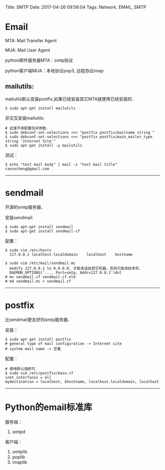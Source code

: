 Title: SMTP
Date: 2017-04-26 09:56:04
Tags: Network, EMAIL, SMTP



# Email

MTA: Mail Transfer Agent

MUA: Mail User Agent

python邮件服务器MTA：smtp协议

python客户端MUA：本地协议pop3, 远程协议imap

## mailutils:

mailutils默认安装postfix,如果已经安装其它MTA就使用已经安装的．

    $ sudo apt-get install mailutils

非交互安装mailutils:

    # 这里不用配置任何参数．
    $ sudo debconf-set-selections <<< "postfix postfix/mailname string "
    $ sudo debconf-set-selections <<< "postfix postfix/main_mailer_type string 'Internet Site'"
    $ sudo apt-get install -y mailutils

测试：

    $ echo "test mail body" | mail -s "test mail title" canuxcheng@gmail.com

***

# sendmail

开源的smtp服务器．

安装sendmail:

    $ sudo apt-get install sendmail
    $ sudo apt-get install sendmail-cf

配置：

    $ sudo vim /etc/hosts
      127.0.0.1 localhost.localdomain    localhost    hostname

    $ sudo vim /etc/mail/sendmail.mc
      modify 127.0.0.1 to 0.0.0.0, 才能发送给其它机器，否则只能发给本机．
      DAEMON_OPTIONS('..., Port=smtp, Addr=127.0.0.1')dnl
    # mv sendmail.cf sendmail.cf.old
    # m4 sendmail.mc > sendmail.cf

***

# postfix

比sendmail更友好的smtp服务器．

安装：

    $ sudo apt-get install postfix
    # general type of mail configuration -> Internet site
    # system mail name -> 空着

配置：

    # 使用默认值即可.
    $ sudo vim /etc/postfix/main.cf
    inet_interfaces = all
    mydestination = localhost, $hostname, localhost.localdomain, localhost

***

# Python的email标准库

服务端：

1. smtpd

客户端：

1. smtplib
2. poplib
3. imaplib

